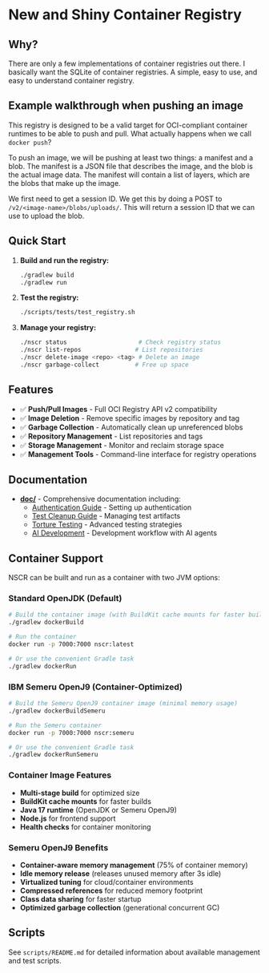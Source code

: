 # New and Shiny Container Registry

## Why?

There are only a few implementations of container registries out there. I basically want the SQLite of container registries. A simple, easy to use, and easy to understand container registry.

## Example walkthrough when pushing an image

This registry is designed to be a valid target for OCI-compliant container runtimes to be able to push
and pull. What actually happens when we call `docker push`?

To push an image, we will be pushing at least two things: a manifest and a blob. The manifest is a JSON file that describes the image, and the blob is the actual image data. The manifest will contain a list of layers, which are the blobs that make up the image.

We first need to get a session ID. We get this by doing a POST to `/v2/<image-name>/blobs/uploads/`. This will return a session ID that we can use to upload the blob.

## Quick Start

1. **Build and run the registry:**
   ```bash
   ./gradlew build
   ./gradlew run
   ```

2. **Test the registry:**
   ```bash
   ./scripts/tests/test_registry.sh
   ```

3. **Manage your registry:**
   ```bash
   ./nscr status                    # Check registry status
   ./nscr list-repos               # List repositories
   ./nscr delete-image <repo> <tag> # Delete an image
   ./nscr garbage-collect          # Free up space
   ```

## Features

- ✅ **Push/Pull Images** - Full OCI Registry API v2 compatibility
- ✅ **Image Deletion** - Remove specific images by repository and tag
- ✅ **Garbage Collection** - Automatically clean up unreferenced blobs
- ✅ **Repository Management** - List repositories and tags
- ✅ **Storage Management** - Monitor and reclaim storage space
- ✅ **Management Tools** - Command-line interface for registry operations

## Documentation

- **[doc/](doc/)** - Comprehensive documentation including:
  - [Authentication Guide](doc/AUTHENTICATION.md) - Setting up authentication
  - [Test Cleanup Guide](doc/TEST_CLEANUP.md) - Managing test artifacts
  - [Torture Testing](doc/TORTURE_TEST_README.md) - Advanced testing strategies
  - [AI Development](doc/AGENTS.md) - Development workflow with AI agents

## Container Support

NSCR can be built and run as a container with two JVM options:

### Standard OpenJDK (Default)
```bash
# Build the container image (with BuildKit cache mounts for faster builds)
./gradlew dockerBuild

# Run the container
docker run -p 7000:7000 nscr:latest

# Or use the convenient Gradle task
./gradlew dockerRun
```

### IBM Semeru OpenJ9 (Container-Optimized)
```bash
# Build the Semeru OpenJ9 container image (minimal memory usage)
./gradlew dockerBuildSemeru

# Run the Semeru container
docker run -p 7000:7000 nscr:semeru

# Or use the convenient Gradle task
./gradlew dockerRunSemeru
```

### Container Image Features
- **Multi-stage build** for optimized size
- **BuildKit cache mounts** for faster builds
- **Java 17 runtime** (OpenJDK or Semeru OpenJ9)
- **Node.js** for frontend support
- **Health checks** for container monitoring

### Semeru OpenJ9 Benefits
- **Container-aware memory management** (75% of container memory)
- **Idle memory release** (releases unused memory after 3s idle)
- **Virtualized tuning** for cloud/container environments
- **Compressed references** for reduced memory footprint
- **Class data sharing** for faster startup
- **Optimized garbage collection** (generational concurrent GC)

## Scripts

See `scripts/README.md` for detailed information about available management and test scripts.
